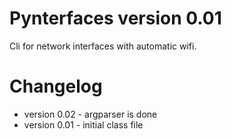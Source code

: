Pynterfaces version 0.01
========================
Cli for network interfaces with automatic wifi.

Changelog
=========
* version 0.02 - argparser is done
* version 0.01 - initial class file

